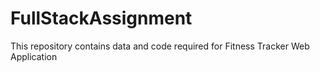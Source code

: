 # FullStackAssignment

This repository contains data and code required for Fitness Tracker Web Application
